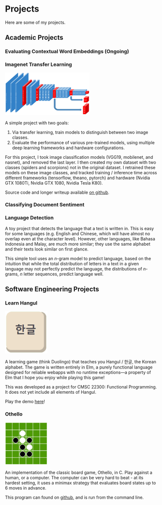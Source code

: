 # Projects 
Here are some of my projects.

## Academic Projects

### Evaluating Contextual Word Embeddings (Ongoing)

### Imagenet Transfer Learning
<img src="/assets/img/vgg19.png" width="280" height="140">

A simple project with two goals:
1. Via transfer learning, train models to distinguish between two image classes.
2. Evaluate the performance of various pre-trained models, using multiple deep learning frameworks and hardware configurations.

For this project, I took image classification models (VGG19, mobilenet, and nasnet), and removed the last layer. I then created my own dataset with two classes (spiders and scorpions) not in the original dataset. I retrained these models on these image classes, and tracked training / inference time across different frameworks (tensorflow, theano, pytorch) and hardware (Nvidia GTX 1080Ti, Nvidia GTX 1080, Nvidia Tesla K80).

Source code and longer writeup available <a href='https://github.com/hannamw/imagenet-transfer-learning'>on github</a>.

### Classifying Document Sentiment

### Language Detection
A toy project that detects the language that a text is written in. This is easy for some languages (e.g. English and Chinese, which will have almost no overlap even at the character level). However, other languages, like Bahasa Indonesia and Malay, are much more similar; they use the same alphabet and their texts look similar on first glance.

This simple tool uses an *n*-gram model to predict language, based on the intuition that while the total distribution of letters in a text in a given language may not perfectly predict the language, the distributions of *n*-grams, *n* letter sequences, predict language well.

## Software Engineering Projects

### Learn Hangul
<img src="/assets/img/Thumb.png" width="140" height="140">

A learning game (think Duolingo) that teaches you Hangul / 한글, the Korean alphabet. The game is written entirely in Elm, a purely functional language designed for reliable webapps with no runtime exceptions—a property of Elm that I hope you enjoy while playing this game!


This was developed as a project for CMSC 22300: Functional Programming. It does not yet include all elements of Hangul.

Play the demo [here](https://www.classes.cs.uchicago.edu/archive/2019/spring/22300-1/showcase/mwhanna/index.html)!

### Othello
<img src="/assets/img/othello.png" width="140" height="140">

An implementation of the classic board game, Othello, in C. Play against a human, or a computer. The computer can be very hard to beat - at its hardest setting, it uses a minimax strategy that evaluates board states up to 6 moves in advance.

This program can found on <a href="https://github.com/hannamw/othello-in-c">github</a>, and is run from the command line.
